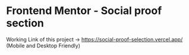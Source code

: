 # Frontend Mentor - Social proof section
Working Link of this project -> https://social-proof-selection.vercel.app/ (Mobile and Desktop Friendly)

